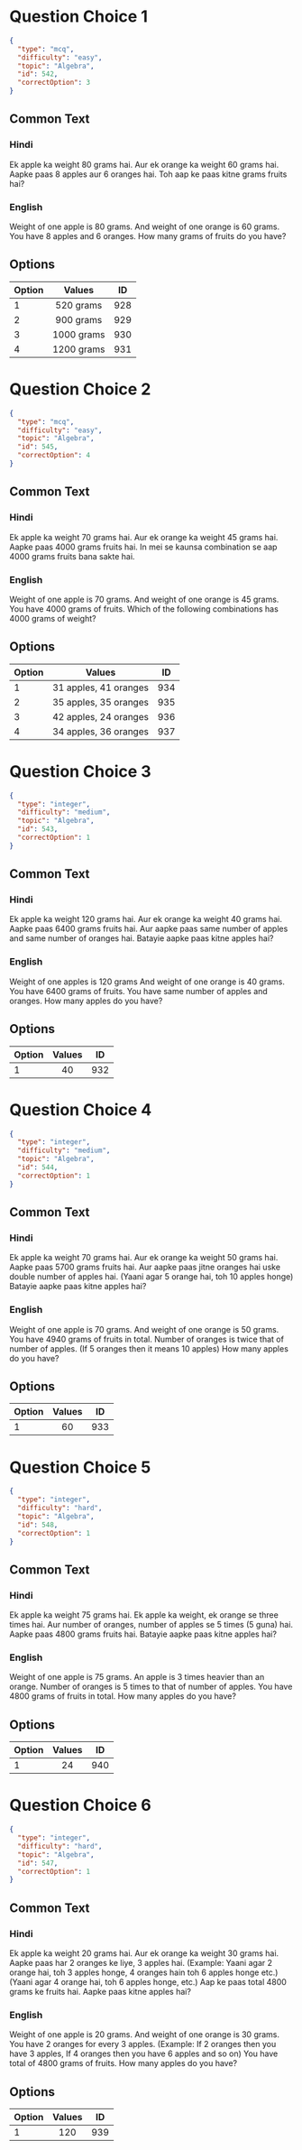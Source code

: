 
# Question Choice 1
```json
{
  "type": "mcq",
  "difficulty": "easy",
  "topic": "Algebra",
  "id": 542,
  "correctOption": 3
}
```

## Common Text

### Hindi
Ek apple ka weight 80 grams hai. Aur ek orange ka weight 60 grams hai. Aapke paas 8 apples aur 6 oranges hai. Toh aap ke paas kitne grams fruits hai?


### English
Weight of one apple is 80 grams. And weight of one orange is 60 grams. You have 8 apples and 6 oranges. How many grams of fruits do you have?


## Options
| Option | Values | ID |
|:---|:---:|:---:|
| 1 | 520 grams | 928 |
| 2 | 900 grams | 929 |
| 3 | 1000 grams | 930 |
| 4 | 1200 grams | 931 |

# Question Choice 2
```json
{
  "type": "mcq",
  "difficulty": "easy",
  "topic": "Algebra",
  "id": 545,
  "correctOption": 4
}
```

## Common Text

### Hindi
Ek apple ka weight 70 grams hai. Aur ek orange ka weight 45 grams hai. Aapke paas 4000 grams fruits hai. In mei se kaunsa combination se aap 4000 grams fruits bana sakte hai.


### English
Weight of one apple is 70 grams. And weight of one orange is 45 grams. You have 4000 grams of fruits. Which of the following combinations has 4000 grams of weight?


## Options
| Option | Values | ID |
|:---|:---:|:---:|
| 1 | 31 apples, 41 oranges | 934 |
| 2 | 35 apples, 35 oranges | 935 |
| 3 | 42 apples, 24 oranges | 936 |
| 4 | 34 apples, 36 oranges | 937 |

# Question Choice 3
```json
{
  "type": "integer",
  "difficulty": "medium",
  "topic": "Algebra",
  "id": 543,
  "correctOption": 1
}
```

## Common Text

### Hindi
Ek apple ka weight 120 grams hai. Aur ek orange ka weight 40 grams hai. Aapke paas 6400 grams fruits hai. Aur aapke paas same number of apples and same number of oranges hai. Batayie aapke paas kitne apples hai?


### English
Weight of one apples is 120 grams And weight of one orange is 40 grams. You have 6400 grams of fruits. You have same number of apples and oranges. How many apples do you have?


## Options
| Option | Values | ID |
|:---|:---:|:---:|
| 1 | 40 | 932 |

# Question Choice 4
```json
{
  "type": "integer",
  "difficulty": "medium",
  "topic": "Algebra",
  "id": 544,
  "correctOption": 1
}
```

## Common Text

### Hindi
Ek apple ka weight 70 grams hai. Aur ek orange ka weight 50 grams hai. Aapke paas 5700 grams fruits hai. Aur aapke paas jitne oranges hai uske double number of apples hai. (Yaani agar 5 orange hai, toh 10 apples honge) Batayie aapke paas kitne apples hai?


### English
Weight of one apple is 70 grams. And weight of one orange is 50 grams. You have 4940 grams of fruits in total. Number of oranges is twice that of number of apples. (If 5 oranges then it means 10 apples) How many apples do you have?


## Options
| Option | Values | ID |
|:---|:---:|:---:|
| 1 | 60 | 933 |

# Question Choice 5
```json
{
  "type": "integer",
  "difficulty": "hard",
  "topic": "Algebra",
  "id": 548,
  "correctOption": 1
}
```

## Common Text

### Hindi
Ek apple ka weight 75 grams hai. Ek apple ka weight, ek orange se three times hai. Aur number of oranges, number of apples se 5 times (5 guna) hai. Aapke paas 4800 grams fruits hai. Batayie aapke paas kitne apples hai?


### English
Weight of one apple is 75 grams. An apple is 3 times heavier than an orange. Number of oranges is 5 times to that of number of apples. You have 4800 grams of fruits in total. How many apples do you have?


## Options
| Option | Values | ID |
|:---|:---:|:---:|
| 1 | 24 | 940 |

# Question Choice 6
```json
{
  "type": "integer",
  "difficulty": "hard",
  "topic": "Algebra",
  "id": 547,
  "correctOption": 1
}
```

## Common Text

### Hindi
Ek apple ka weight 20 grams hai. Aur ek orange ka weight 30 grams hai. Aapke paas har 2 oranges ke liye, 3 apples hai. (Example: Yaani agar 2 orange hai, toh 3 apples honge, 4 oranges hain toh 6 apples honge etc.) (Yaani agar 4 orange hai, toh 6 apples honge, etc.) Aap ke paas total 4800 grams ke fruits hai. Aapke paas kitne apples hai?


### English
Weight of one apple is 20 grams. And weight of one orange is 30 grams. You have 2 oranges for every 3 apples. (Example: If 2 oranges then you have 3 apples, If 4 oranges then you have 6 apples and so on) You have total of 4800 grams of fruits. How many apples do you have?


## Options
| Option | Values | ID |
|:---|:---:|:---:|
| 1 | 120 | 939 |

